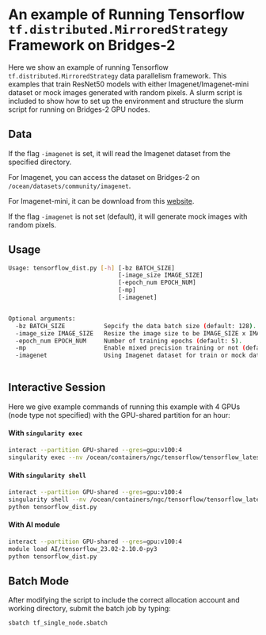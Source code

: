 # An example of Running Tensorflow `tf.distributed.MirroredStrategy` Framework on Bridges-2

Here we show an example of running Tensorflow `tf.distributed.MirroredStrategy` data parallelism framework.
This examples that train ResNet50 models with either Imagenet/Imagenet-mini dataset or mock images generated with random pixels.
A slurm script is included to show how to set up the environment and structure the slurm script  for running on Bridges-2 GPU nodes.

## Data
If the flag `-imagenet` is set, it will read the Imagenet dataset from the specified directory. 

For Imagenet, you can access the dataset on Bridges-2 on `/ocean/datasets/community/imagenet`.

For Imagenet-mini, it can be download from this [website](https://www.kaggle.com/datasets/ifigotin/imagenetmini-1000).

If the flag `-imagenet` is not set (default), it will generate mock images with random pixels. 

## Usage
```bash
Usage: tensorflow_dist.py [-h] [-bz BATCH_SIZE] 
                               [-image_size IMAGE_SIZE]
                               [-epoch_num EPOCH_NUM]
                               [-mp]
                               [-imagenet]


Optional arguments:
  -bz BATCH_SIZE           Sepcify the data batch size (default: 128).
  -image_size IMAGE_SIZE   Resize the image size to be IMAGE_SIZE x IMAGE_SIZE  (default: 128).
  -epoch_num EPOCH_NUM     Number of training epochs (default: 5).
  -mp                      Enable mixed precision training or not (default: False).
  -imagenet                Using Imagenet dataset for train or mock data generated with random pixels (default: False). 
                
```

## Interactive Session
Here we give example commands of running this example with 4 GPUs (node type not specified) with the GPU-shared partition for an hour:

#### With `singularity exec`
```bash
interact --partition GPU-shared --gres=gpu:v100:4
singularity exec --nv /ocean/containers/ngc/tensorflow/tensorflow_latest.sif python tensorflow_dist.py
```

#### With `singularity shell`
```bash
interact --partition GPU-shared --gres=gpu:v100:4
singularity shell --nv /ocean/containers/ngc/tensorflow/tensorflow_latest.sif
python tensorflow_dist.py
```

#### With AI module
```bash
interact --partition GPU-shared --gres=gpu:v100:4
module load AI/tensorflow_23.02-2.10.0-py3  
python tensorflow_dist.py
```

## Batch Mode
After modifying the script to include the correct allocation account and working directory, submit the batch job by typing:
```bash
sbatch tf_single_node.sbatch
```
